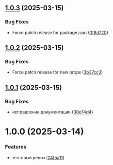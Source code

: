 ## [1.0.3](https://github.com/GmallPlatform/texteditor-lexical/compare/v1.0.2...v1.0.3) (2025-03-15)


### Bug Fixes

* Force patch release for package.json ([0f8d720](https://github.com/GmallPlatform/texteditor-lexical/commit/0f8d720de2df19da2c7f0be5c8b2b309e82403c2))

## [1.0.2](https://github.com/GmallPlatform/texteditor-lexical/compare/v1.0.1...v1.0.2) (2025-03-15)


### Bug Fixes

* Force patch release for new props ([3b37cc3](https://github.com/GmallPlatform/texteditor-lexical/commit/3b37cc302af56e03dfd903fc5c4bbd320445f5a6))

## [1.0.1](https://github.com/GmallPlatform/texteditor-lexical/compare/v1.0.0...v1.0.1) (2025-03-15)


### Bug Fixes

* исправление документации ([30e74d4](https://github.com/GmallPlatform/texteditor-lexical/commit/30e74d437d26484057897e2d7ce0a3023575c4f6))

# 1.0.0 (2025-03-14)


### Features

* тестовый релиз ([24f5a11](https://github.com/GmallPlatform/texteditor-lexical/commit/24f5a115f59dd4fa050dcbe04021d7c6858a088b))
